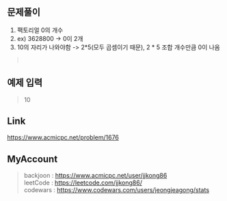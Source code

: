 ## 문제풀이
 1. 팩토리얼 0의 개수
 2. ex) 3628800 -> 0이 2개
 3. 10의 자리가 나와야함 -> 2*5(모두 곱셈이기 때문), 2 * 5 조합 개수만큼 0이 나옴
 
 
> ```
>  
> ```

## 예제 입력
> 10

## Link
https://www.acmicpc.net/problem/1676

## MyAccount

> backjoon : <https://www.acmicpc.net/user/jjkong86>  
> leetCode : <https://leetcode.com/jjkong86/>  
> codewars : https://www.codewars.com/users/jeongjeagong/stats
